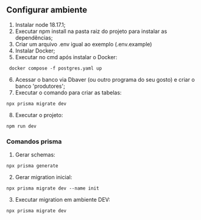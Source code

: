
## Configurar ambiente
1. Instalar node 18.17.1;
2. Executar npm install na pasta raiz do projeto para instalar as dependências;
3. Criar um arquivo .env igual ao exemplo (.env.example)
4. Instalar Docker;
5. Executar no cmd após instalar o Docker:
```shell
 docker compose -f postgres.yaml up
```
6. Acessar o banco via Dbaver (ou outro programa do seu gosto) e criar o banco 'produtores';
7. Executar o comando para criar as tabelas: 
```shell
npx prisma migrate dev
```
8. Executar o projeto: 
```shell
npm run dev
```


### Comandos prisma
1. Gerar schemas:
```shell
npx prisma generate
```
2. Gerar migration inicial:
```shell
npx prisma migrate dev --name init
```
3. Executar migration em ambiente DEV:
```shell
npx prisma migrate dev
```